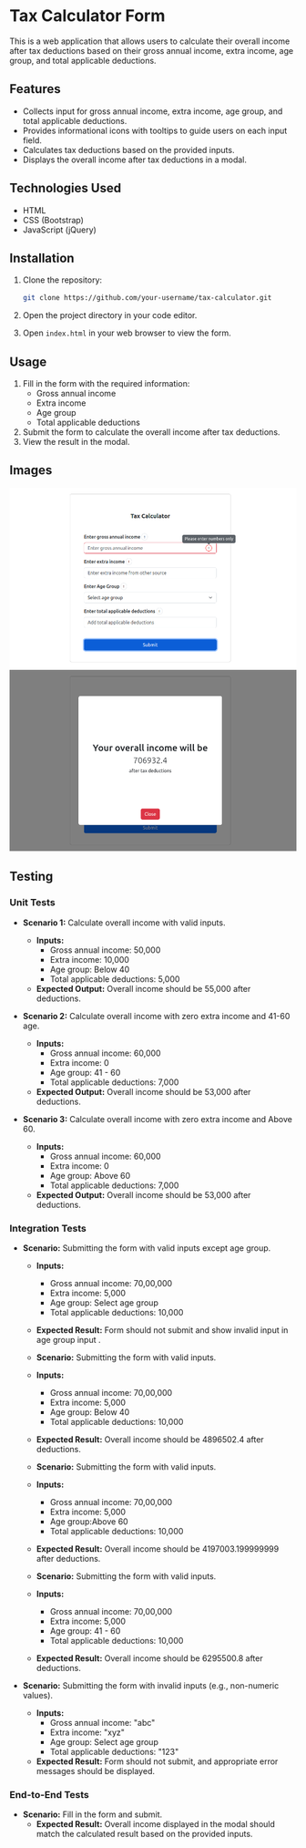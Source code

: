 # Tax Calculator Form

This is a web application that allows users to calculate their overall income after tax deductions based on their gross annual income, extra income, age group, and total applicable deductions.

## Features

- Collects input for gross annual income, extra income, age group, and total applicable deductions.
- Provides informational icons with tooltips to guide users on each input field.
- Calculates tax deductions based on the provided inputs.
- Displays the overall income after tax deductions in a modal.

## Technologies Used

- HTML
- CSS (Bootstrap)
- JavaScript (jQuery)

## Installation

1. Clone the repository:

    ```bash
    git clone https://github.com/your-username/tax-calculator.git
    ```

2. Open the project directory in your code editor.
3. Open `index.html` in your web browser to view the form.

## Usage

1. Fill in the form with the required information:
   - Gross annual income
   - Extra income
   - Age group
   - Total applicable deductions
2. Submit the form to calculate the overall income after tax deductions.
3. View the result in the modal.

## Images 

 ![Image 1](./assets/Screenshot%20from%202024-04-09%2023-41-39.png)
  ![Image 1](./assets/Screenshot%20from%202024-04-09%2023-41-55.png)


## Testing

### Unit Tests

- **Scenario 1:** Calculate overall income with valid inputs.
  - **Inputs:** 
    - Gross annual income: 50,000
    - Extra income: 10,000
    - Age group: Below 40
    - Total applicable deductions: 5,000
  - **Expected Output:** Overall income should be 55,000 after deductions.

- **Scenario 2:** Calculate overall income with zero extra income and 41-60 age.
  - **Inputs:** 
    - Gross annual income: 60,000
    - Extra income: 0
    - Age group: 41 - 60
    - Total applicable deductions: 7,000
  - **Expected Output:** Overall income should be 53,000 after deductions.

- **Scenario 3:** Calculate overall income with zero extra income and Above 60.
  - **Inputs:** 
    - Gross annual income: 60,000
    - Extra income: 0
    - Age group: Above 60
    - Total applicable deductions: 7,000
  - **Expected Output:** Overall income should be 53,000 after deductions.

### Integration Tests

- **Scenario:** Submitting the form with valid inputs except age group.
  - **Inputs:** 
    - Gross annual income: 70,00,000
    - Extra income: 5,000
    - Age group: Select age group
    - Total applicable deductions: 10,000
  - **Expected Result:** Form should not submit and show invalid input in age group input .

  - **Scenario:** Submitting the form with valid inputs.
  - **Inputs:** 
    - Gross annual income: 70,00,000
    - Extra income: 5,000
    - Age group: Below 40
    - Total applicable deductions: 10,000
  - **Expected Result:** Overall income should be 4896502.4 after deductions.
  
  - **Scenario:** Submitting the form with valid inputs.
  - **Inputs:** 
    - Gross annual income: 70,00,000
    - Extra income: 5,000
    - Age group:Above 60
    - Total applicable deductions: 10,000
  - **Expected Result:** Overall income should be 4197003.199999999 after deductions.

   - **Scenario:** Submitting the form with valid inputs.
  - **Inputs:** 
    - Gross annual income: 70,00,000
    - Extra income: 5,000
    - Age group: 41 - 60
    - Total applicable deductions: 10,000
  - **Expected Result:** Overall income should be 6295500.8 after deductions.

- **Scenario:** Submitting the form with invalid inputs (e.g., non-numeric values).
  - **Inputs:** 
    - Gross annual income: "abc"
    - Extra income: "xyz"
    - Age group: Select age group
    - Total applicable deductions: "123"
  - **Expected Result:** Form should not submit, and appropriate error messages should be displayed.

### End-to-End Tests

- **Scenario:** Fill in the form and submit.
  - **Expected Result:** Overall income displayed in the modal should match the calculated result based on the provided inputs.
